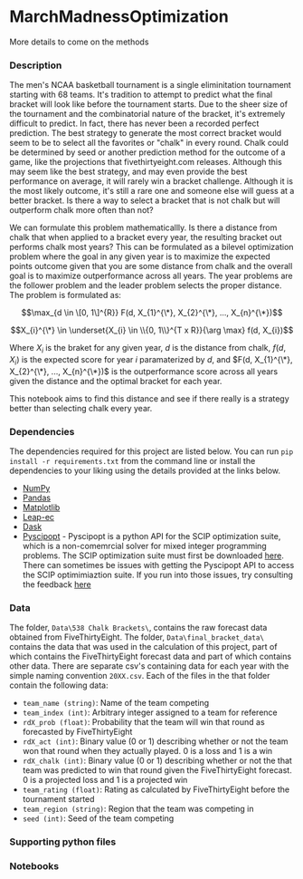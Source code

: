 # MarchMadnessOptimization

More details to come on the methods

### Description
The men's NCAA basketball tournament is a single eliminitation tournament starting with 68 teams. It's tradition to attempt to predict what the final bracket will look like before the tournament starts. Due to the sheer size of the tournament and the combinatorial nature of the bracket, it's extremely difficult to predict. In fact, there has never been a recorded perfect prediction. The best strategy to generate the most correct bracket would seem to be to select all the favorites or "chalk" in every round. Chalk could be determined by seed or another prediction method for the outcome of a game, like the projections that fivethirtyeight.com releases. Although this may seem like the best strategy, and may even provide the best performance on average, it will rarely win a bracket challenge. Although it is the most likely outcome, it's still a rare one and someone else will guess at a better bracket. Is there a way to select a bracket that is not chalk but will outperform chalk more often than not?

We can formulate this problem mathematicallly. Is there a distance from chalk that when applied to a bracket every year, the resulting bracket out performs chalk most years? This can be formulated as a bilevel optimization problem where the goal in any given year is to maximize the expected points outcome given that you are some distance from chalk and the overall goal is to maximize outperformance across all years. The year problems are the follower problem and the leader problem selects the proper distance. The problem is formulated as:

$$\max_{d \in \[0, 1\]^{R}} F(d, X_{1}^{\*}, X_{2}^{\*}, ..., X_{n}^{\*})$$

$$X_{i}^{\*} \in \underset{X_{i} \in \\{0, 1\\}^{T x R}}{\arg \max} f(d, X_{i})$$

Where $X_i$ is the braket for any given year, $d$ is the distance from chalk, $f(d, X_{i})$ is the expected score for year $i$ paramaterized by $d$, and $F(d, X_{1}^{\*}, X_{2}^{\*}, ..., X_{n}^{\*})$ is the outperformance score across all years given the distance and the optimal bracket for each year.

This notebook aims to find this distance and see if there really is a strategy better than selecting chalk every year.

### Dependencies
The dependencies required for this project are listed below. You can run `pip install -r requirements.txt` from the command line or install the dependencies to your liking using the details provided at the links below.
* [NumPy](https://numpy.org/install/)
* [Pandas](https://pandas.pydata.org/docs/getting_started/install.html)
* [Matplotlib](https://matplotlib.org/stable/users/installing/index.html)
* [Leap-ec](https://pypi.org/project/leap-ec/)
* [Dask](https://docs.dask.org/en/stable/install.html)
* [Pyscipopt](https://github.com/scipopt/PySCIPOpt) - Pyscipopt is a python API for the SCIP optimization suite, which is a non-comemrcial solver for mixed integer programming problems. The SCIP optimization suite must first be downloaded [here](https://www.scipopt.org/index.php#download). There can sometimes be issues with getting the Pyscipopt API to access the SCIP optimimiaztion suite. If you run into those issues, try consulting the feedback [here](https://github.com/scipopt/PySCIPOpt/issues/110)  

### Data
The folder, `Data\538 Chalk Brackets\`, contains the raw forecast data obtained from FiveThirtyEight. The folder, `Data\final_bracket_data\` contains the data that was used in the calculation of this project, part of which contains the FiveThirtyEight forecast data and part of which contains other data. There are separate csv's containing data for each year with the simple naming convention `20XX.csv`. Each of the files in the that folder contain the following data:

* `team_name (string)`: Name of the team competing
* `team_index (int)`: Arbitrary integer assigned to a team for reference
* `rdX_prob (float)`: Probability that the team will win that round as forecasted by FiveThirtyEight
* `rdX_act (int)`: Binary value (0 or 1) describing whether or not the team won that round when they actually played. 0 is a loss and 1 is a win 
* `rdX_chalk (int)`: Binary value (0 or 1) describing whether or not the that team was predicted to win that round given the FiveThirtyEight forecast. 0 is a projected loss and 1 is a projected win 
* `team_rating (float)`: Rating as calculated by FiveThirtyEight before the tournament started
* `team_region (string)`: Region that the team was competing in
* `seed (int)`: Seed of the team competing

### Supporting python files

### Notebooks
